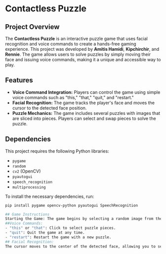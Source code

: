# Contactless Puzzle

## Project Overview
The **Contactless Puzzle** is an interactive puzzle game that uses facial recognition and voice commands to create a hands-free gaming experience. This project was developed by **Amitis Hamidi**, **Kipchirchir**, and **Rennie**. The game allows users to solve puzzles by simply moving their face and issuing voice commands, making it a unique and accessible way to play.

## Features
- **Voice Command Integration:** Players can control the game using simple voice commands such as "this," "that," "quit," and "restart."
- **Facial Recognition:** The game tracks the player's face and moves the cursor to the detected face position.
- **Puzzle Mechanics:** The game includes several puzzles with images that are sliced into pieces. Players can select and swap pieces to solve the puzzle.

## Dependencies
This project requires the following Python libraries:
- `pygame`
- `random`
- `cv2` (OpenCV)
- `pyautogui`
- `speech_recognition`
- `multiprocessing`

To install the necessary dependencies, run:
```bash
pip install pygame opencv-python pyautogui SpeechRecognition

## Game Instructions
Starting the Game: The game begins by selecting a random image from the provided images. The image is then split into square pieces, which are shuffled on the screen.
##Voice Commands:
- "this" or "that": Click to select puzzle pieces.
- "quit": Quit the game at any time.
- "restart": Restart the game with a new puzzle.
## Facial Recognition:
The cursor moves to the center of the detected face, allowing you to select puzzle pieces without using a mouse.
